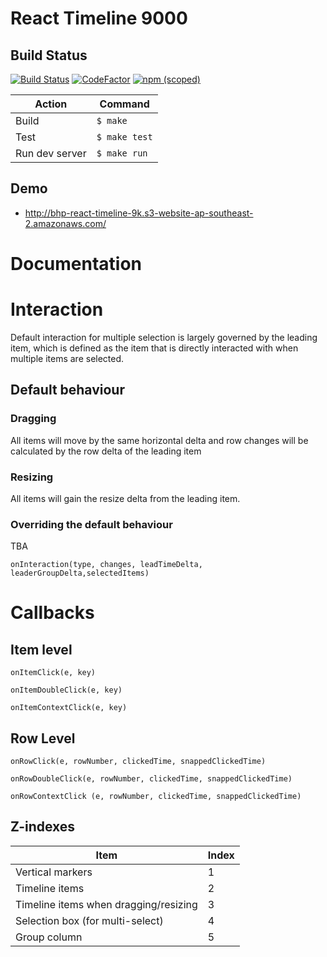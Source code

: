 # React Timeline 9000
## Build Status
[![Build Status](https://travis-ci.org/BHP-DevHub/react-timeline-9000.svg?branch=master)](https://travis-ci.org/BHP-DevHub/react-timeline-9000)
[![CodeFactor](https://www.codefactor.io/repository/github/bhp-devhub/react-timeline-9000/badge)](https://www.codefactor.io/repository/github/bhp-devhub/react-timeline-9000)
[![npm (scoped)](https://img.shields.io/npm/v/react-timeline-9000.svg)](https://www.npmjs.com/package/react-timeline-9000)



| Action         | Command       |
| -------------- | ------------- |
| Build          | `$ make`      |
| Test           | `$ make test` |
| Run dev server | `$ make run`  |

## Demo
* http://bhp-react-timeline-9k.s3-website-ap-southeast-2.amazonaws.com/

# Documentation


# Interaction

Default interaction for multiple selection is largely governed by the leading item, which is defined as the item that is directly interacted with when multiple items are selected.

## Default behaviour 

### Dragging

All items will move by the same horizontal delta and row changes will be calculated by the row delta of the leading item

### Resizing

All items will gain the resize delta from the leading item.

### Overriding the default behaviour

TBA

`onInteraction(type, changes, leadTimeDelta, leaderGroupDelta,selectedItems)`

# Callbacks

## Item level

`onItemClick(e, key)`

`onItemDoubleClick(e, key)`

`onItemContextClick(e, key)`

## Row Level
`onRowClick(e, rowNumber, clickedTime, snappedClickedTime)`

`onRowDoubleClick(e, rowNumber, clickedTime, snappedClickedTime)`

`onRowContextClick (e, rowNumber, clickedTime, snappedClickedTime)`

## Z-indexes
| Item                                  | Index |
| ------------------------------------- | ----- |
| Vertical markers                      | 1     |
| Timeline items                        | 2     |
| Timeline items when dragging/resizing | 3     |
| Selection box (for multi-select)      | 4     |
| Group column                          | 5     |
